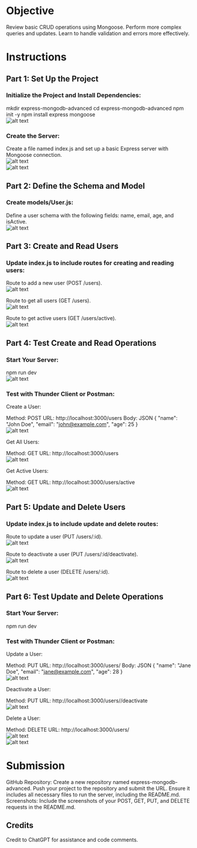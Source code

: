 # Objective

Review basic CRUD operations using Mongoose.
Perform more complex queries and updates.
Learn to handle validation and errors more effectively.

# Instructions
## Part 1: Set Up the Project
### Initialize the Project and Install Dependencies:

mkdir express-mongodb-advanced
cd express-mongodb-advanced
npm init -y
npm install express mongoose  
  ![alt text](./documentation/image.png)

### Create the Server:

Create a file named index.js and set up a basic Express server with Mongoose connection.  
  ![alt text](./documentation/image-1.png)  
  ![alt text](./documentation/image-2.png)

## Part 2: Define the Schema and Model
### Create models/User.js:

Define a user schema with the following fields: name, email, age, and isActive.  
  ![alt text](./documentation/image-3.png)

## Part 3: Create and Read Users
### Update index.js to include routes for creating and reading users:

Route to add a new user (POST /users).  
  ![alt text](./documentation/image-4.png)

Route to get all users (GET /users).  
  ![alt text](./documentation/image-5.png)

Route to get active users (GET /users/active).  
  ![alt text](./documentation/image-6.png)

## Part 4: Test Create and Read Operations
### Start Your Server:

npm run dev  
  ![alt text](./documentation/image-7.png)

### Test with Thunder Client or Postman:

Create a User:

Method: POST
URL: http://localhost:3000/users
Body: JSON
{
  "name": "John Doe",
  "email": "john@example.com",
  "age": 25
}  
  ![alt text](./documentation/image-8.png)

Get All Users:

Method: GET
URL: http://localhost:3000/users  
  ![alt text](./documentation/image-9.png)

Get Active Users:

Method: GET
URL: http://localhost:3000/users/active  
  ![alt text](./documentation/image-10.png)

## Part 5: Update and Delete Users
### Update index.js to include update and delete routes:

Route to update a user (PUT /users/:id).  
  ![alt text](./documentation/image-11.png)

Route to deactivate a user (PUT /users/:id/deactivate).  
  ![alt text](./documentation/image-12.png)

Route to delete a user (DELETE /users/:id).  
  ![alt text](./documentation/image-13.png)

## Part 6: Test Update and Delete Operations
### Start Your Server:

npm run dev

### Test with Thunder Client or Postman:

Update a User:

Method: PUT
URL: http://localhost:3000/users/<user-id>
Body: JSON
{
  "name": "Jane Doe",
  "email": "jane@example.com",
  "age": 28
}  
  ![alt text](./documentation/image-14.png)

Deactivate a User:

Method: PUT
URL: http://localhost:3000/users/<user-id>/deactivate  
  ![alt text](./documentation/image-15.png)

Delete a User:

Method: DELETE
URL: http://localhost:3000/users/<user-id>  
  ![alt text](./documentation/image-16.png)  
  ![alt text](./documentation/image-17.png)

# Submission
GitHub Repository: Create a new repository named express-mongodb-advanced. Push your project to the repository and submit the URL. Ensure it includes all necessary files to run the server, including the README.md.
Screenshots: Include the screenshots of your POST, GET, PUT, and DELETE requests in the README.md.

## Credits
Credit to ChatGPT for assistance and code comments.